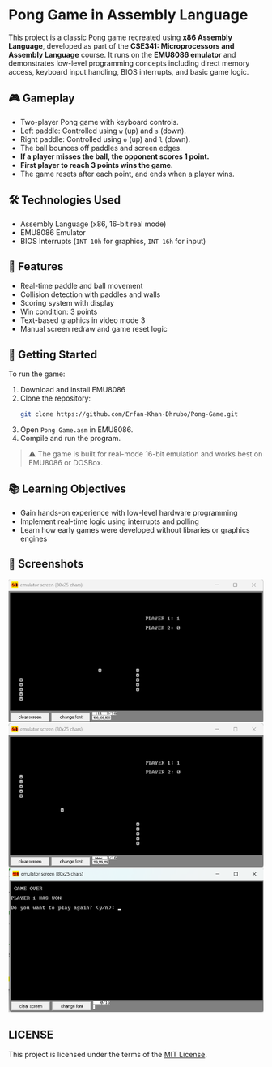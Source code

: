 # Pong Game in Assembly Language

This project is a classic Pong game recreated using **x86 Assembly Language**, developed as part of the **CSE341: Microprocessors and Assembly Language** course. It runs on the **EMU8086 emulator** and demonstrates low-level programming concepts including direct memory access, keyboard input handling, BIOS interrupts, and basic game logic.

## 🎮 Gameplay

- Two-player Pong game with keyboard controls.
- Left paddle: Controlled using `w` (up) and `s` (down).
- Right paddle: Controlled using `o` (up) and `l` (down).
- The ball bounces off paddles and screen edges.
- **If a player misses the ball, the opponent scores 1 point.**
- **First player to reach 3 points wins the game.**
- The game resets after each point, and ends when a player wins.

## 🛠️ Technologies Used

- Assembly Language (x86, 16-bit real mode)
- EMU8086 Emulator
- BIOS Interrupts (`INT 10h` for graphics, `INT 16h` for input)

## 🧠 Features

- Real-time paddle and ball movement
- Collision detection with paddles and walls
- Scoring system with display
- Win condition: 3 points
- Text-based graphics in video mode 3
- Manual screen redraw and game reset logic


## 🚀 Getting Started

To run the game:

1. Download and install EMU8086
2. Clone the repository:
   ```bash
   git clone https://github.com/Erfan-Khan-Dhrubo/Pong-Game.git
   ```
3. Open `Pong Game.asm` in EMU8086.
4. Compile and run the program.

> ⚠️ The game is built for real-mode 16-bit emulation and works best on EMU8086 or DOSBox.

## 📚 Learning Objectives

- Gain hands-on experience with low-level hardware programming
- Implement real-time logic using interrupts and polling
- Learn how early games were developed without libraries or graphics engines

  
## 📸 Screenshots 

<img src="./game visualization/pic1.png">
<img src="./game visualization/pic2.png">
<img src="./game visualization/pic3.png">

## LICENSE

This project is licensed under the terms of the [MIT License](LICENSE). 


